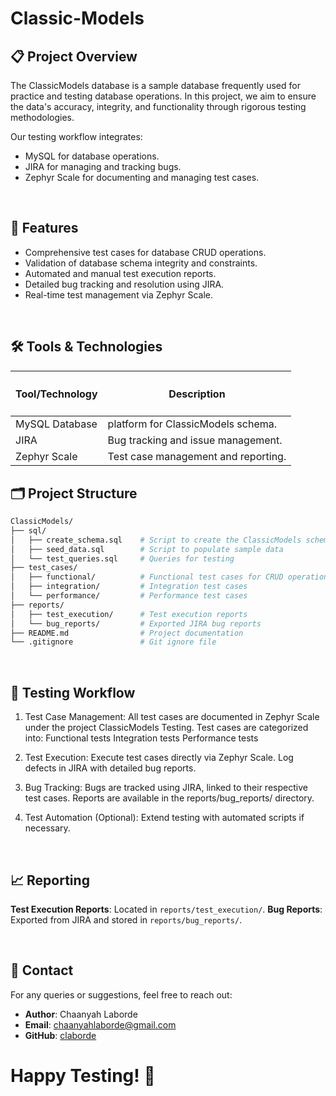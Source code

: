 # Classic-Models

## 📋 Project Overview
The ClassicModels database is a sample database frequently used for practice and testing database operations. In this project, we aim to ensure the data's accuracy, integrity, and functionality through rigorous testing methodologies.

Our testing workflow integrates:

- MySQL for database operations.
- JIRA for managing and tracking bugs.
- Zephyr Scale for documenting and managing test cases.

<br>

## 🔑 Features
- Comprehensive test cases for database CRUD operations.
- Validation of database schema integrity and constraints.
- Automated and manual test execution reports.
- Detailed bug tracking and resolution using JIRA.
- Real-time test management via Zephyr Scale.

<br>

## 🛠️ Tools & Technologies
| <h4>Tool/Technology</h4> | <h4>Description</h4> |
| --- | --- |
| MySQL	Database | platform for ClassicModels schema. |
| JIRA | Bug tracking and issue management. |
| Zephyr Scale | Test case management and reporting. |

## 🗂️ Project Structure
```graphql
ClassicModels/
├── sql/
│   ├── create_schema.sql    # Script to create the ClassicModels schema
│   ├── seed_data.sql        # Script to populate sample data
│   └── test_queries.sql     # Queries for testing
├── test_cases/
│   ├── functional/          # Functional test cases for CRUD operations
│   ├── integration/         # Integration test cases
│   └── performance/         # Performance test cases
├── reports/
│   ├── test_execution/      # Test execution reports
│   └── bug_reports/         # Exported JIRA bug reports
├── README.md                # Project documentation
└── .gitignore               # Git ignore file
```

<br>

## 🧪 Testing Workflow
1. Test Case Management:
All test cases are documented in Zephyr Scale under the project ClassicModels Testing.
Test cases are categorized into:
Functional tests
Integration tests
Performance tests

3. Test Execution:
Execute test cases directly via Zephyr Scale.
Log defects in JIRA with detailed bug reports.

4. Bug Tracking:
Bugs are tracked using JIRA, linked to their respective test cases.
Reports are available in the reports/bug_reports/ directory.

5. Test Automation (Optional):
Extend testing with automated scripts if necessary.

<br>

## 📈 Reporting
<b>Test Execution Reports</b>: Located in `reports/test_execution/`.
<b>Bug Reports</b>: Exported from JIRA and stored in `reports/bug_reports/`.

<br>

## 📧 Contact
For any queries or suggestions, feel free to reach out:

- <b>Author</b>: Chaanyah Laborde
- <b>Email</b>: chaanyahlaborde@gmail.com
- <b>GitHub</b>: [claborde](https://github.com/clabordec/)


# Happy Testing! 🎉
